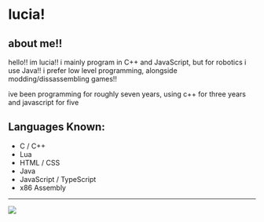 # lucia!

## about me!!
hello!! im lucia!! i mainly program in C++ and JavaScript, but for robotics i use Java!!
i prefer low level programming, alongside modding/dissassembling games!!

ive been programming for roughly seven years, using c++ for three years and javascript for five

## Languages Known:
- C / C++
- Lua
- HTML / CSS
- Java
- JavaScript / TypeScript
- x86 Assembly
---
[![](https://github-readme-stats.vercel.app/api/top-langs/?username=saturnaliam&layout=donut&langs_count=6&hide=CMake)](https://github.com/anuraghazra/github-readme-stats)
